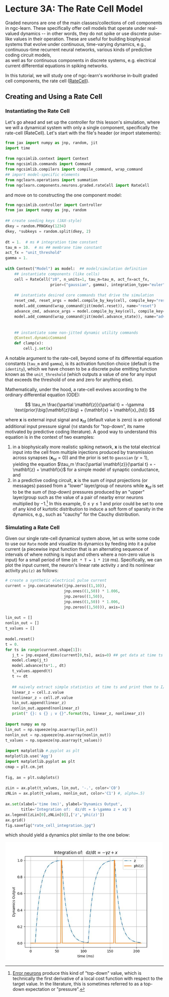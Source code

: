 # Lecture 3A: The Rate Cell Model

Graded neurons are one of the main classes/collections of cell components
in ngc-learn. These specifically offer cell models that operate under real-valued
dynamics -- in other words, they do not spike or use discrete pulse-like
values in their operation. These are useful for building biophysical systems
that evolve under continuous, time-varying dynamics, e.g., continuous-time
recurrent neural networks, various kinds of predictive coding circuit models,   
as well as for continuous components in discrete systems, e.g. electrical
current differential equations in spiking networks.

In this tutorial, we will study one of ngc-learn's workhorse in-built graded
cell components, the rate cell ([RateCell](ngclearn.components.neurons.graded.rateCell)).

## Creating and Using a Rate Cell

### Instantiating the Rate Cell

Let's go ahead and set up the controller for this lesson's simulation,
where we will a dynamical system with only a single component,
specifically the rate-cell (RateCell). Let's start with the file's header
(or import statements):

```python
from jax import numpy as jnp, random, jit
import time

from ngcsimlib.context import Context
from ngcsimlib.commands import Command
from ngcsimlib.compilers import compile_command, wrap_command
## import model-specific elements
from ngclearn.operations import summation
from ngclearn.components.neurons.graded.rateCell import RateCell
```

and move on to constructing the one component model:

```python
from ngcsimlib.controller import Controller
from jax import numpy as jnp, random

## create seeding keys (JAX-style)
dkey = random.PRNGKey(1234)
dkey, *subkeys = random.split(dkey, 2)

dt = 1.  # ms # integration time constant
tau_m = 10.  # ms ## membrane time constant
act_fx = "unit_threshold"
gamma = 1.

with Context("Model") as model:  ## model/simulation definition
    ## instantiate components (like cells)
    cell = RateCell("z0", n_units=1, tau_m=tau_m, act_fx=act_fx,
                    prior=("gaussian", gamma), integration_type="euler", key=subkeys[0])

    ## instantiate desired core commands that drive the simulation
    reset_cmd, reset_args = model.compile_by_key(cell, compile_key="reset")
    model.add_command(wrap_command(jit(model.reset)), name="reset")
    advance_cmd, advance_args = model.compile_by_key(cell, compile_key="advance_state")
    model.add_command(wrap_command(jit(model.advance_state)), name="advance")


    ## instantiate some non-jitted dynamic utility commands
    @Context.dynamicCommand
    def clamp(x):
        cell.j.set(x)
```

A notable argument to the rate-cell, beyond some of its differential equation
constants (`tau_m` and `gamma`), is its activation function choice (default is
the `identity`), which we have chosen to be a discrete pulse emitting function
known as the `unit_threshold` (which outputs a value of one for any input that
exceeds the threshold of one and zero for anything else).

Mathematically, under the hood, a rate-cell evolves according to the
ordinary differential equation (ODE):

$$
\tau_m \frac{\partial \mathbf{z}}{\partial t} =
-\gamma \text{prior}\big(\mathbf{z}\big) + (\mathbf{x} + \mathbf{x}_{td})
$$

where $\mathbf{x}$ is external input signal and $\mathbf{x}_{td}$ (default
value is zero) is an optional additional input pressure signal (`td` stands for "top-down",
its name motivated by predictive coding literature).
A good way to understand this equation is in the context of two examples:
1. in a biophysically more realistic spiking network, $\mathbf{x}$ is the
total electrical input into the cell from multiple injections produced
by transmission across synapses ($\mathbf{x}_{td} = 0$)) and the $\text{prior}$
is set to `gaussian` ($\gamma = 1$), yielding the equation
$\tau_m \frac{\partial \mathbf{z}}{\partial t} = -\mathbf{z} + \mathbf{x}$ for
a simple model of synaptic conductance, and
2. in a predictive coding circuit, $\mathbf{x}$ is the sum of input projections
(or messages) passed from a "lower" layer/group of neurons while $\mathbf{x}_{td}$
is set to be the sum of (top-down) pressures produced by an "upper" layer/group
such as the value of a pair of nearby error neurons multiplied by $-1$.[^1] In
this example, $0 \leq \gamma \leq 1$ and $\text{prior}$ could be set to one
of any kind of kurtotic distribution to induce a soft form of sparsity in
the dynamics, e.g., such as "cauchy" for the Cauchy distribution.

### Simulating a Rate Cell

Given our single rate-cell dynamical system above, let us write some code to use
our `Rate` node and visualize its dynamics by feeding
into it a pulse current (a piecewise input function that is an alternating
sequence of intervals of where nothing is input and others where a non-zero
value is input) for a small period of time (`dt * T = 1 * 210` ms). Specifically,
we can plot the input current, the neuron's linear rate activity `z` and its
nonlinear activity `phi(z)` as follows:

```python
# create a synthetic electrical pulse current
current = jnp.concatenate((jnp.zeros((1,10)),
                          jnp.ones((1,50)) * 1.006,
                          jnp.zeros((1,50)),
                          jnp.ones((1,50)) * 1.006,
                          jnp.zeros((1,50))), axis=1)

lin_out = []
nonlin_out = []
t_values = []

model.reset()
t = 0.
for ts in range(current.shape[1]):
   j_t = jnp.expand_dims(current[0,ts], axis=0) ## get data at time ts
   model.clamp(j_t)
   model.advance(ts*1., dt)
   t_values.append(t)
   t += dt

   ## naively extract simple statistics at time ts and print them to I/O
   linear_z = cell.z.value
   nonlinear_z = cell.zF.value
   lin_out.append(linear_z)
   nonlin_out.append(nonlinear_z)
   print(" {}: s {} ; v {}".format(ts, linear_z, nonlinear_z))

import numpy as np
lin_out = np.squeeze(np.asarray(lin_out))
nonlin_out = np.squeeze(np.asarray(nonlin_out))
t_values = np.squeeze(np.asarray(t_values))

import matplotlib #.pyplot as plt
matplotlib.use('Agg')
import matplotlib.pyplot as plt
cmap = plt.cm.jet

fig, ax = plt.subplots()

zLin = ax.plot(t_values, lin_out, '-.', color='C0')
zNLin = ax.plot(t_values, nonlin_out, color='C1') #, alpha=.5)

ax.set(xlabel='time (ms)', ylabel='Dynamics Output',
       title='Integration of:  dz/dt = $-\gamma z + x$')
ax.legend([zLin[0],zNLin[0]],['z','phi(z)'])
ax.grid()
fig.savefig("rate_cell_integration.jpg")
```

which should yield a dynamics plot similar to the one below:

<img src="../../images/tutorials/neurocog/rate_cell_integration.jpg" width="500" />

<!-- footnotes -->
[^1]: [Error neurons](ngclearn.components.neurons.graded.gaussianErrorCell)
produce this kind of "top-down" value, which is technically the first derivative
of a local cost function with respect to the target value. In the literature,
this is sometimes referred to as a top-down expectation or "pressure".
